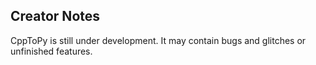 ## Creator Notes
CppToPy is still under development. It may contain bugs and glitches or unfinished features.
